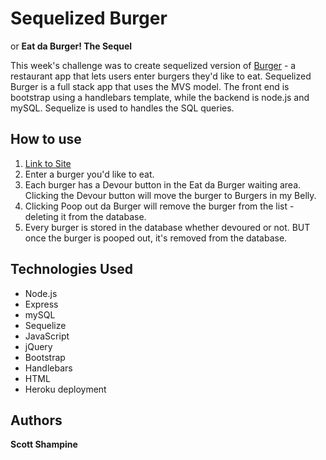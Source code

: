 # Sequelized Burger

or **Eat da Burger! The Sequel**

This week's challenge was to create sequelized version of [Burger](https://github.com/sshampine/burger) - a restaurant app that lets users enter burgers they'd like to eat. Sequelized Burger is a full stack app that uses the MVS model. The front end is bootstrap using a handlebars template, while the backend is node.js and mySQL. Sequelize is used to handles the SQL queries. 

## How to use

1. [Link to Site](https://frozen-scrubland-77093.herokuapp.com/)
1. Enter a burger you'd like to eat. 
1. Each burger has a Devour button in the Eat da Burger waiting area. Clicking the Devour button will move the burger to Burgers in my Belly.
1. Clicking Poop out da Burger will remove the burger from the list - deleting it from the database.
1. Every burger is stored in the database whether devoured or not. BUT once the burger is pooped out, it's removed from the database.

## Technologies Used

* Node.js
* Express
* mySQL
* Sequelize
* JavaScript
* jQuery
* Bootstrap
* Handlebars
* HTML
* Heroku deployment

## Authors

**Scott Shampine**
